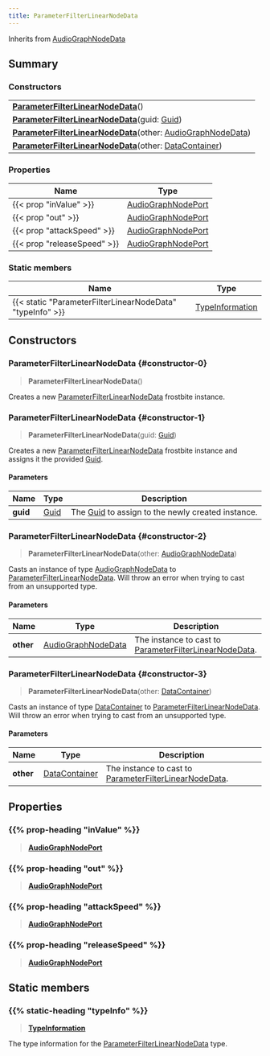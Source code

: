 ```yaml
---
title: ParameterFilterLinearNodeData
---
```


Inherits from [AudioGraphNodeData](/vext/ref/fb/audiographnodedata)

## Summary

### Constructors

|  |
| --- |
| **[ParameterFilterLinearNodeData](#constructor-0)**() |
| **[ParameterFilterLinearNodeData](#constructor-1)**(guid: [Guid](/vext/ref/shared/type/guid)) |
| **[ParameterFilterLinearNodeData](#constructor-2)**(other: [AudioGraphNodeData](/vext/ref/fb/audiographnodedata)) |
| **[ParameterFilterLinearNodeData](#constructor-3)**(other: [DataContainer](/vext/ref/shared/type/datacontainer)) |

### Properties

| Name | Type |
| ---- | ---- |
| {{< prop "inValue" >}} | [AudioGraphNodePort](/vext/ref/fb/audiographnodeport) |
| {{< prop "out" >}} | [AudioGraphNodePort](/vext/ref/fb/audiographnodeport) |
| {{< prop "attackSpeed" >}} | [AudioGraphNodePort](/vext/ref/fb/audiographnodeport) |
| {{< prop "releaseSpeed" >}} | [AudioGraphNodePort](/vext/ref/fb/audiographnodeport) |

### Static members

| Name | Type |
| ---- | ---- |
| {{< static "ParameterFilterLinearNodeData" "typeInfo" >}} | [TypeInformation](/vext/ref/shared/type/typeinformation) |

## Constructors

### ParameterFilterLinearNodeData {#constructor-0}

> **ParameterFilterLinearNodeData**()

Creates a new [ParameterFilterLinearNodeData](/vext/ref/fb/parameterfilterlinearnodedata) frostbite instance.

### ParameterFilterLinearNodeData {#constructor-1}

> **ParameterFilterLinearNodeData**(guid: [Guid](/vext/ref/shared/type/guid))

Creates a new [ParameterFilterLinearNodeData](/vext/ref/fb/parameterfilterlinearnodedata) frostbite instance and assigns it the provided [Guid](/vext/ref/shared/type/guid).

#### Parameters

| Name | Type | Description |
| ---- | ---- | ----------- |
| **guid** | [Guid](/vext/ref/shared/type/guid) | The [Guid](/vext/ref/shared/type/guid) to assign to the newly created instance. |

### ParameterFilterLinearNodeData {#constructor-2}

> **ParameterFilterLinearNodeData**(other: [AudioGraphNodeData](/vext/ref/fb/audiographnodedata))

Casts an instance of type [AudioGraphNodeData](/vext/ref/fb/audiographnodedata) to [ParameterFilterLinearNodeData](/vext/ref/fb/parameterfilterlinearnodedata). Will throw an error when trying to cast from an unsupported type.

#### Parameters

| Name | Type | Description |
| ---- | ---- | ----------- |
| **other** | [AudioGraphNodeData](/vext/ref/fb/audiographnodedata) | The instance to cast to [ParameterFilterLinearNodeData](/vext/ref/fb/parameterfilterlinearnodedata). |

### ParameterFilterLinearNodeData {#constructor-3}

> **ParameterFilterLinearNodeData**(other: [DataContainer](/vext/ref/shared/type/datacontainer))

Casts an instance of type [DataContainer](/vext/ref/shared/type/datacontainer) to [ParameterFilterLinearNodeData](/vext/ref/fb/parameterfilterlinearnodedata). Will throw an error when trying to cast from an unsupported type.

#### Parameters

| Name | Type | Description |
| ---- | ---- | ----------- |
| **other** | [DataContainer](/vext/ref/shared/type/datacontainer) | The instance to cast to [ParameterFilterLinearNodeData](/vext/ref/fb/parameterfilterlinearnodedata). |

## Properties

### {{% prop-heading "inValue" %}}

> **[AudioGraphNodePort](/vext/ref/fb/audiographnodeport)**

### {{% prop-heading "out" %}}

> **[AudioGraphNodePort](/vext/ref/fb/audiographnodeport)**

### {{% prop-heading "attackSpeed" %}}

> **[AudioGraphNodePort](/vext/ref/fb/audiographnodeport)**

### {{% prop-heading "releaseSpeed" %}}

> **[AudioGraphNodePort](/vext/ref/fb/audiographnodeport)**

## Static members

### {{% static-heading "typeInfo" %}}

> **[TypeInformation](/vext/ref/shared/type/typeinformation)**

The type information for the [ParameterFilterLinearNodeData](/vext/ref/fb/parameterfilterlinearnodedata) type.

